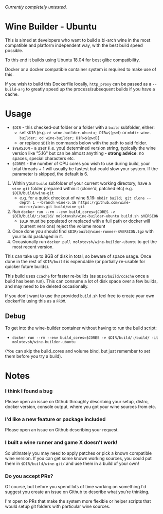 _Currently completely untested._

# Wine Builder - Ubuntu

This is aimed at developers who want to build a bi-arch wine in the most compatible and platform independent way, with the best build speed possible.

To this end it builds using Ubuntu 18.04 for best glibc compatibility.

Docker or a docker compatible container system is required to make use of this.

If you wish to build this Dockerfile locally, `http_proxy` can be passed as a `--build-arg` to greatly speed up the process/subsequent builds if you have a cache.

# Usage

- `$DIR` - this checked-out folder or a folder with a `build` subfolder, either:
  - set `$DIR` (e.g. `cd wine-builder-ubuntu; DIR=$(pwd)` or `mkdir wine-builder; cd wine-builder; DIR=$(pwd)`)
  - or replace `$DIR` in commands below with the path to said folder.
- `$VERSION` - a user (i.e. you) determined version string, typically the wine version like "5.16" but can be almost anything - **strong advice**: no spaces, special characters etc.
- `$CORES` - the number of CPU cores you wish to use during build, your total threads + 1 will usually be fastest but could slow your system. If the parameter is skipped, the default is 6.

1) Within your `build` subfolder of your current working directory, have a `wine-git` folder prepared within it (clone'd, patched etc) e.g. `$DIR/build/wine-git`
   - e.g. for a quick checkout of wine 5.16: `mkdir build; git clone --depth 1 --branch wine-5.16 https://github.com/wine-mirror/wine.git build/wine-git`
2) Run `docker run --rm --env build_cores=$CORES -v $DIR/build/:/build/ molotovsh/wine-builder-ubuntu build.sh $VERSION`
   - `$DIR` must be populated or replaced with a full path or docker will (current versions) reject the volume mount
3) Once done you should find `$DIR/build/wine-runner-$VERSION.tgz` with your build packaged in it.
4) Occasionally run `docker pull molotovsh/wine-builder-ubuntu` to get the most recent version.

This can take up to 8GB of disk in total, so beware of space usage. Once done in the rest of `$DIR/build` is expendable (or partially re-usable for quicker future builds).

This build uses `ccache` for faster re-builds (as `$DIR/build/ccache` once a build has been run). This can consume a lot of disk space over a few builds, and may need to be deleted occasionally.

If you don't want to use the provided `build.sh` feel free to create your own dockerfile using this as a `FROM`.

## Debug

To get into the wine-builder container without having to run the build script:

- `docker run --rm --env build_cores=$CORES -v $DIR/build/:/build/ -it molotovsh/wine-builder-ubuntu`

(You can skip the build_cores and volume bind, but just remember to set them before you try a build).

# Notes

### I think I found a bug

Please open an issue on Github throughly describing your setup, distro, docker version, console output, where you got your wine sources from etc.

### I'd like a new feature or package included

Please open an issue on Github describing your request.

### I built a wine runner and game X doesn't work!

So ultimately you may need to apply patches or pick a known compatible wine version. If you can get some known working sources, you could put them in `$DIR/build/wine-git/` and use them in a build of your own!

### Do you accept PRs?

Of course, but before you spend lots of time working on something I'd suggest you create an issue on Github to describe what you're thinking.

I'm open to PRs that make the system more flexible or helper scripts that would setup git folders with particular wine sources.

